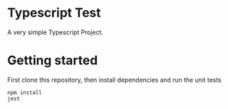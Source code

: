 # Typescript Test
A very simple Typescript Project.


# Getting started
First clone this repository, then install dependencies and run the unit tests

```
npm install
jest
```
  


